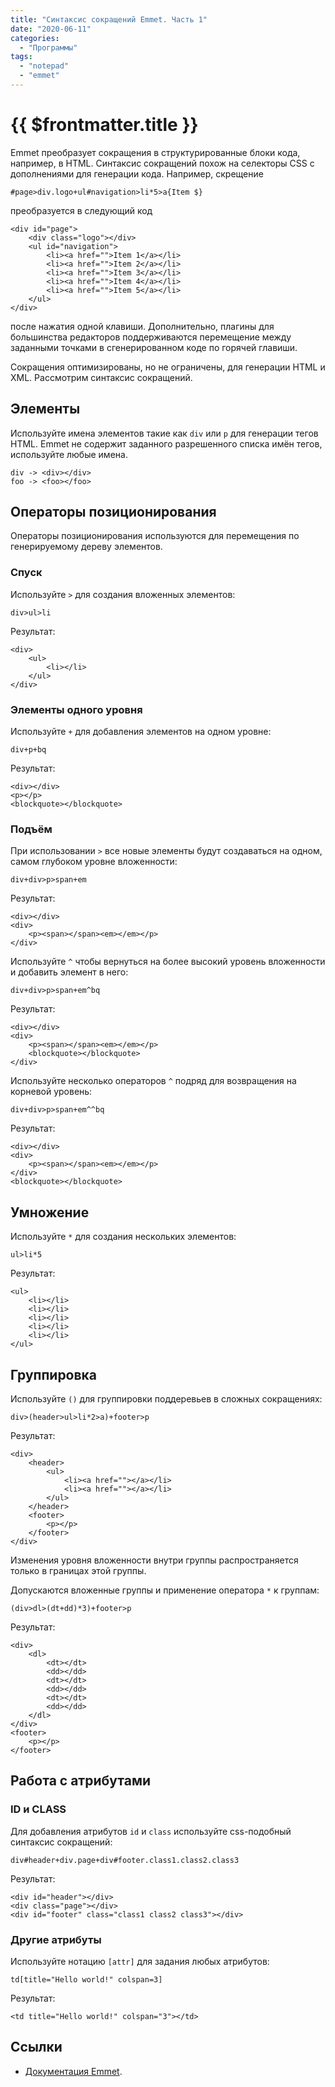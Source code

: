 ```yaml
---
title: "Синтаксис сокращений Emmet. Часть 1"
date: "2020-06-11"
categories: 
  - "Программы"
tags: 
  - "notepad"
  - "emmet"
---
```


# {{ $frontmatter.title }}

Emmet преобразует сокращения в структурированные блоки кода, например, в HTML. Синтаксис сокращений похож на селекторы CSS с дополнениями для генерации кода. Например, скрещение

```
#page>div.logo+ul#navigation>li*5>a{Item $}
```

преобразуется в следующий код

```
<div id="page">
    <div class="logo"></div>
    <ul id="navigation">
        <li><a href="">Item 1</a></li>
        <li><a href="">Item 2</a></li>
        <li><a href="">Item 3</a></li>
        <li><a href="">Item 4</a></li>
        <li><a href="">Item 5</a></li>
    </ul>
</div>
```

после нажатия одной клавиши. Дополнительно, плагины для большинства редакторов поддерживаются перемещение между заданными точками в сгенерированном коде по горячей главиши.

Сокращения оптимизированы, но не ограничены, для генерации HTML и XML. Рассмотрим синтаксис сокращений.

## Элементы

Используйте имена элементов такие как `div` или `p` для генерации тегов HTML. Emmet не содержит заданного разрешенного списка имён тегов, используйте любые имена.

```
div -> <div></div>
foo -> <foo></foo>
```

## Операторы позиционирования

Операторы позиционирования используются для перемещения по генерируемому дереву элементов.

### Спуск

Используйте `>` для создания вложенных элементов:

```
div>ul>li
```

Результат:

```
<div>
    <ul>
        <li></li>
    </ul>
</div>
```

### Элементы одного уровня

Используйте `+` для добавления элементов на одном уровне:

```
div+p+bq
```

Результат:

```
<div></div>
<p></p>
<blockquote></blockquote>
```

### Подъём

При использовании `>` все новые элементы будут создаваться на одном, самом глубоком уровне вложенности:

```
div+div>p>span+em 
```

Результат:

```
<div></div>
<div>
    <p><span></span><em></em></p>
</div>
```

Используйте `^` чтобы вернуться на более высокий уровень вложенности и добавить элемент в него:

```
div+div>p>span+em^bq
```

Результат:

```
<div></div>
<div>
    <p><span></span><em></em></p>
    <blockquote></blockquote>
</div>
```

Используйте несколько операторов `^` подряд для возвращения на корневой уровень:

```
div+div>p>span+em^^bq
```

Результат:

```
<div></div>
<div>
    <p><span></span><em></em></p>
</div>
<blockquote></blockquote>
```

## Умножение

Используйте `*` для создания нескольких элементов:

```
ul>li*5
```

Результат:

```
<ul>
    <li></li>
    <li></li>
    <li></li>
    <li></li>
    <li></li>
</ul>
```

## Группировка

Используйте `()` для группировки поддеревьев в сложных сокращениях:

```
div>(header>ul>li*2>a)+footer>p
```

Результат:

```
<div>
    <header>
        <ul>
            <li><a href=""></a></li>
            <li><a href=""></a></li>
        </ul>
    </header>
    <footer>
        <p></p>
    </footer>
</div>
```

Изменения уровня вложенности внутри группы распространяется только в границах этой группы.

Допускаются вложенные группы и применение оператора `*` к группам:

```
(div>dl>(dt+dd)*3)+footer>p
```

Результат:

```
<div>
    <dl>
        <dt></dt>
        <dd></dd>
        <dt></dt>
        <dd></dd>
        <dt></dt>
        <dd></dd>
    </dl>
</div>
<footer>
    <p></p>
</footer>
```

## Работа с атрибутами

### ID и CLASS

Для добавления атрибутов `id` и `class` используйте css-подобный синтаксис сокращений:

```
div#header+div.page+div#footer.class1.class2.class3
```

Результат:

```
<div id="header"></div>
<div class="page"></div>
<div id="footer" class="class1 class2 class3"></div>
```

### Другие атрибуты

Используйте нотацию `[attr]` для задания любых атрибутов:

```
td[title="Hello world!" colspan=3]
```

Результат:

```
<td title="Hello world!" colspan="3"></td>
```

## Ссылки

- [Документация Emmet](https://docs.emmet.io/).
